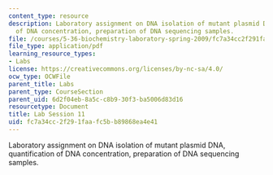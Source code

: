 ```yaml
---
content_type: resource
description: Laboratory assignment on DNA isolation of mutant plasmid DNA, quantification
  of DNA concentration, preparation of DNA sequencing samples.
file: /courses/5-36-biochemistry-laboratory-spring-2009/fc7a34cc2f291faafc5bb89868ea4e41_ses11.pdf
file_type: application/pdf
learning_resource_types:
- Labs
license: https://creativecommons.org/licenses/by-nc-sa/4.0/
ocw_type: OCWFile
parent_title: Labs
parent_type: CourseSection
parent_uid: 6d2f04eb-8a5c-c8b9-30f3-ba5006d83d16
resourcetype: Document
title: Lab Session 11
uid: fc7a34cc-2f29-1faa-fc5b-b89868ea4e41
---
```

Laboratory assignment on DNA isolation of mutant plasmid DNA, quantification of DNA concentration, preparation of DNA sequencing samples.
